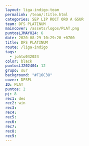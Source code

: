 ```yaml
---
layout: liga-indigo-team
permalink: /team/:title.html
categories: SEP LIP ROCT ORO A GSUR
team: DFS PLATINUM
maincover: /assets/logos/PLAT.png
puntosLJMAYO24: 6
date: 2020-08-29 10:29:20 +0700
title: DFS PLATINUM
route: /liga-indigo
tags:
  - johto042024
color: black
puntosLJ202404: 12
grupo: sur
background: "#F16C38"
cover: DFSPL
ID: PLAT
puntos: 2
pj: 8
rec1: des
rec2: win
rec3: 
rec4: 
rec5: 
rec6: 
rec7: 
rec8: 
rec9:
---
```

